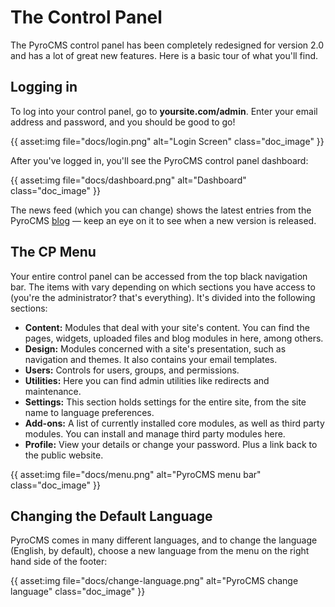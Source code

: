# The Control Panel

The PyroCMS control panel has been completely redesigned for version 2.0 and has a lot of great new features. Here is a basic tour of what you'll find.

## Logging in

To log into your control panel, go to **yoursite.com/admin**. Enter your email address and password, and you should be good to go!

{{ asset:img file="docs/login.png" alt="Login Screen" class="doc_image" }}

After you've logged in, you'll see the PyroCMS control panel dashboard: 

{{ asset:img file="docs/dashboard.png" alt="Dashboard" class="doc_image" }}

The news feed (which you can change) shows the latest entries from the PyroCMS [blog](http://www.pyrocms.com/blog) &mdash; keep an eye on it to see when a new version is released.

## The CP Menu

Your entire control panel can be accessed from the top black navigation bar.  The items with vary depending on which sections you have access to (you're the administrator? that's everything). It's divided into the following sections:

- **Content:** Modules that deal with your site's content. You can find the pages, widgets, uploaded files and blog modules in here, among others.
- **Design:** Modules concerned with a site's presentation, such as navigation and themes. It also contains your email templates.
- **Users:** Controls for users, groups, and permissions.
- **Utilities:** Here you can find admin utilities like redirects and maintenance.
- **Settings:** This section holds settings for the entire site, from the site name to language preferences.
- **Add-ons:** A list of currently installed core modules, as well as third party modules. You can install and manage third party modules here.
- **Profile:** View your details or change your password.  Plus a link back to the public website.

{{ asset:img file="docs/menu.png" alt="PyroCMS menu bar" class="doc_image" }}

## Changing the Default Language

PyroCMS comes in many different languages, and to change the language (English, by default), choose a new language from the menu on the right hand side of the footer:

{{ asset:img file="docs/change-language.png" alt="PyroCMS change language" class="doc_image" }}
